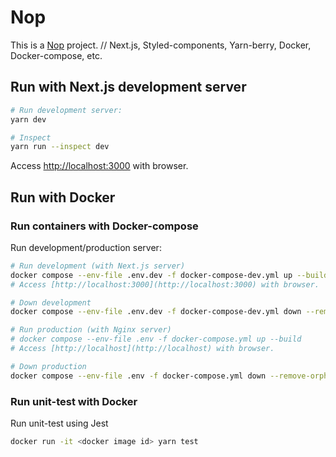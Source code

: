 # Nop

This is a [Nop](https://google.com) project. // Next.js, Styled-components, Yarn-berry, Docker, Docker-compose, etc.

## Run with Next.js development server

```bash
# Run development server:
yarn dev

# Inspect
yarn run --inspect dev
```

Access [http://localhost:3000](http://localhost:3000) with browser.

<!--
[API routes](https://nextjs.org/docs/api-routes/introduction) can be accessed on [http://localhost:3000/api/hello](http://localhost:3000/api/hello). This endpoint can be edited in `pages/api/hello.ts`.

The `pages/api` directory is mapped to `/api/*`. Files in this directory are treated as [API routes](https://nextjs.org/docs/api-routes/introduction) instead of React pages.

This project uses [`next/font`](https://nextjs.org/docs/basic-features/font-optimization) to automatically optimize and load Inter, a custom Google Font.
-->

## Run with Docker

### Run containers with Docker-compose

Run development/production server:

```bash
# Run development (with Next.js server)
docker compose --env-file .env.dev -f docker-compose-dev.yml up --build
# Access [http://localhost:3000](http://localhost:3000) with browser.

# Down development
docker compose --env-file .env.dev -f docker-compose-dev.yml down --remove-orphans

# Run production (with Nginx server)
# docker compose --env-file .env -f docker-compose.yml up --build
# Access [http://localhost](http://localhost) with browser.

# Down production
docker compose --env-file .env -f docker-compose.yml down --remove-orphans
```

### Run unit-test with Docker

Run unit-test using Jest

```bash
docker run -it <docker image id> yarn test
```

